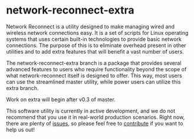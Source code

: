 network-reconnect-extra
=======================

Network Reconnect is a utility designed to make managing wired and wireless network connections easy. It is a set of scripts for Linux operating systems that uses certain built-in technologies to provide basic network connections. The purpose of this is to eliminate overhead present in other utilities and to add extra features that will benefit a vast number of users.

The network-reconnect-extra branch is a package that provides several advanced features to users who require functionality beyond the scope of what network-reconnect itself is designed to offer. This way, most users can use the streamlined master utility, while power users can utilize this extra branch.

Work on extra will begin after v0.3 of master.

This software utility is currently in active development, and we do not recommend that you use it in real-world production scenarios. Right now, there are plenty of [issues](https://github.com/fishdev/network-reconnect/issues), so please feel free to [contribute](https://github.com/fishdev/network-reconnect/pulls) if you want to help us out!
